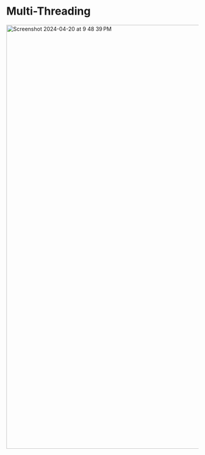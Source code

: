 # Multi-Threading
<img width="1112" alt="Screenshot 2024-04-20 at 9 48 39 PM" src="https://github.com/rishavjain2002/Multi-Threading/assets/73553612/0f8c33db-ab89-4b3b-85ee-e8085498e61e">
